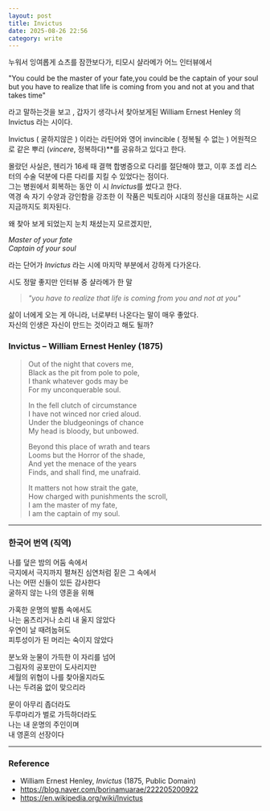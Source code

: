 ```yaml
---
layout: post
title: Invictus
date: 2025-08-26 22:56
category: write
---
```


누워서 잉여롭게 쇼츠를 잠깐보다가, 티모시 샬라메가 어느 인터뷰에서 

"You could be the master of your fate,you could be the captain of your soul
but you have to realize that life is coming from you and not at you and that takes time"

라고 말하는것을 보고 , 갑자기 생각나서 찾아보게된  William Ernest Henley 의 Invictus 라는 시이다.

Invictus ( 굴하지않은 ) 이라는 라틴어와 영어 invincible ( 정복될 수 없는 ) 어원적으로 같은 뿌리 (*vincere*, 정복하다)**를 공유하고 있다고 한다.

몰랐던 사실은, 헨리가 16세 때 결핵 합병증으로 다리를 절단해야 했고, 이후 조셉 리스터의 수술 덕분에 다른 다리를 지킬 수 있었다는 점이다.  
그는 병원에서 회복하는 동안 이 시 *Invictus*를 썼다고 한다.  
역경 속 자기 수양과 강인함을 강조한 이 작품은 빅토리아 시대의 정신을 대표하는 시로 지금까지도 회자된다.  

왜 찾아 보게 되었는지 눈치 채셨는지 모르겠지만,  

*Master of your fate*  
*Captain of your soul*  

라는 단어가 *Invictus* 라는 시에 마지막 부분에서 강하게 다가온다.  

시도 정말 좋지만 인터뷰 중 샬라메가 한 말  

> *"you have to realize that life is coming from you and not at you"*  

삶이 너에게 오는 게 아니라, 너로부터 나온다는 말이 매우 좋았다.  
자신의 인생은 자신이 만드는 것이라고 해도 될까?  

### Invictus – William Ernest Henley (1875)

> Out of the night that covers me,  
> Black as the pit from pole to pole,  
> I thank whatever gods may be  
> For my unconquerable soul.  
>
> In the fell clutch of circumstance  
> I have not winced nor cried aloud.  
> Under the bludgeonings of chance  
> My head is bloody, but unbowed.  
>
> Beyond this place of wrath and tears  
> Looms but the Horror of the shade,  
> And yet the menace of the years  
> Finds, and shall find, me unafraid.  
>
> It matters not how strait the gate,  
> How charged with punishments the scroll,  
> I am the master of my fate,  
> I am the captain of my soul.  

---

### 한국어 번역 (직역)

나를 덮은 밤의 어둠 속에서  
극지에서 극지까지 펼쳐진 심연처럼 짙은 그 속에서  
나는 어떤 신들이 있든 감사한다  
굴하지 않는 나의 영혼을 위해  

가혹한 운명의 발톱 속에서도  
나는 움츠리거나 소리 내 울지 않았다  
우연이 날 때려눕혀도  
피투성이가 된 머리는 숙이지 않았다  

분노와 눈물이 가득한 이 자리를 넘어  
그림자의 공포만이 도사리지만  
세월의 위협이 나를 찾아올지라도  
나는 두려움 없이 맞으리라  

문이 아무리 좁더라도  
두루마리가 벌로 가득하더라도  
나는 내 운명의 주인이며  
내 영혼의 선장이다  

---

### Reference
- William Ernest Henley, *Invictus* (1875, Public Domain)
- https://blog.naver.com/borinamuarae/222205200922
- https://en.wikipedia.org/wiki/Invictus